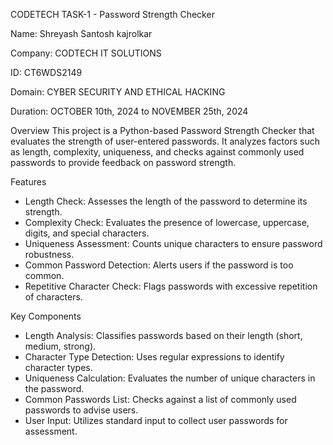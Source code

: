 CODETECH  TASK-1 - Password Strength Checker

Name: Shreyash Santosh kajrolkar

Company: CODTECH IT SOLUTIONS

ID: CT6WDS2149 

Domain:  CYBER SECURITY AND ETHICAL HACKING 

Duration: OCTOBER 10th, 2024 to NOVEMBER 25th, 2024 

Overview
This project is a Python-based Password Strength Checker that evaluates the strength of user-entered passwords. It analyzes factors such as length, complexity, uniqueness, and checks against commonly used passwords to provide feedback on password strength.

Features
- Length Check: Assesses the length of the password to determine its strength.
- Complexity Check: Evaluates the presence of lowercase, uppercase, digits, and special characters.
- Uniqueness Assessment: Counts unique characters to ensure password robustness.
- Common Password Detection: Alerts users if the password is too common.
- Repetitive Character Check: Flags passwords with excessive repetition of characters.
  
Key Components
- Length Analysis: Classifies passwords based on their length (short, medium, strong).
- Character Type Detection: Uses regular expressions to identify character types.
- Uniqueness Calculation: Evaluates the number of unique characters in the password.
- Common Passwords List: Checks against a list of commonly used passwords to advise users.
- User Input: Utilizes standard input to collect user passwords for assessment.

